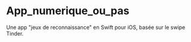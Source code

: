 # App_numerique_ou_pas
Une app "jeux de reconnaissance" en Swift pour iOS, basée sur le swipe Tinder.
